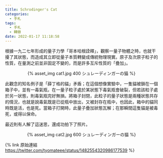 ```yaml
---
title: Schrodinger's Cat
categories:
  - 手札
tags:
  - 手札
  - 轉錄
date: 2022-01-17 11:18:58
---
```

根據一九二七年形成的量子力學「哥本哈根詮釋」，觀察一量子物體之時，也就干擾了其狀態，而造成其立即從量子本質轉變成傳統物理現實。原子及次原子粒子的性質，在量測之前並非固定不變的，而是許多互斥性質的「疊加」。

<center>{% asset_img cat1.jpg 400 シュレーディンガーの猫 %}</center>

此觀念的知名例子是「薛丁格的貓」矛盾；在這個想像實驗中，一隻貓被鎖在一個箱子中，並有一毒氣瓶，在一量子粒子處於某狀態下毒氣瓶會破裂，但若該粒子處於另一狀態，則毒氣瓶完好無損。將箱子封閉，此粒子的量子狀態是兩種狀態共存的情況，也就是說毒氣既是已從瓶中放出，又被封存在瓶中，也因此，箱中的貓同時既是活，也是死。當箱子打開時，此量子疊加狀態瓦解；在那瞬間這隻貓是被毒死，或得以保命。

最近則有人解了這迷思，還成功拍下了照片。
<center>{% asset_img cat2.jpg 600 シュレーディンガーの猫 %}</center>

{% link 原始連結 https://twitter.com/tyomateee/status/1482554320986177539 %}
